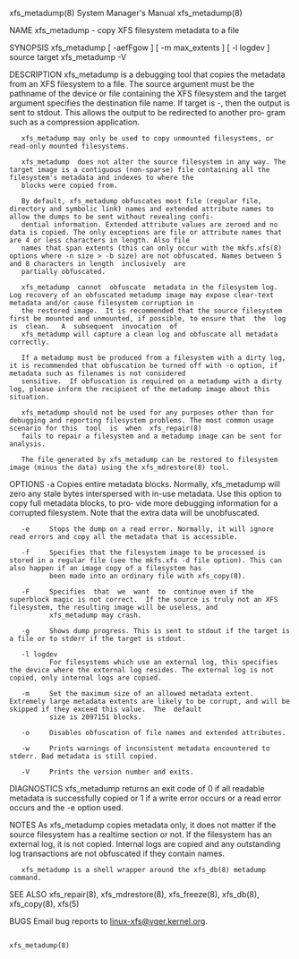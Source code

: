 xfs_metadump(8)                                                                   System Manager's Manual                                                                  xfs_metadump(8)

NAME
       xfs_metadump - copy XFS filesystem metadata to a file

SYNOPSIS
       xfs_metadump [ -aefFgow ] [ -m max_extents ] [ -l logdev ] source target
       xfs_metadump -V

DESCRIPTION
       xfs_metadump  is  a  debugging  tool  that copies the metadata from an XFS filesystem to a file.  The source argument must be the pathname of the device or file containing the XFS
       filesystem and the target argument specifies the destination file name.  If target is -, then the output is sent to stdout. This allows the output to be redirected to another pro‐
       gram such as a compression application.

       xfs_metadump may only be used to copy unmounted filesystems, or read-only mounted filesystems.

       xfs_metadump  does not alter the source filesystem in any way. The target image is a contiguous (non-sparse) file containing all the filesystem's metadata and indexes to where the
       blocks were copied from.

       By default, xfs_metadump obfuscates most file (regular file, directory and symbolic link) names and extended attribute names to allow the dumps to be sent without revealing confi‐
       dential information. Extended attribute values are zeroed and no data is copied. The only exceptions are file or attribute names that are 4 or less characters in length. Also file
       names that span extents (this can only occur with the mkfs.xfs(8) options where -n size > -b size) are not obfuscated. Names between 5 and 8 characters in length  inclusively  are
       partially obfuscated.

       xfs_metadump  cannot  obfuscate  metadata in the filesystem log.  Log recovery of an obfuscated metadump image may expose clear-text metadata and/or cause filesystem corruption in
       the restored image.  It is recommended that the source filesystem first be mounted and unmounted, if possible, to ensure that  the  log  is  clean.   A  subsequent  invocation  of
       xfs_metadump will capture a clean log and obfuscate all metadata correctly.

       If a metadump must be produced from a filesystem with a dirty log, it is recommended that obfuscation be turned off with -o option, if metadata such as filenames is not considered
       sensitive.  If obfuscation is required on a metadump with a dirty log, please inform the recipient of the metadump image about this situation.

       xfs_metadump should not be used for any purposes other than for debugging and reporting filesystem problems. The most common usage scenario for this  tool  is  when  xfs_repair(8)
       fails to repair a filesystem and a metadump image can be sent for analysis.

       The file generated by xfs_metadump can be restored to filesystem image (minus the data) using the xfs_mdrestore(8) tool.

OPTIONS
       -a     Copies  entire  metadata blocks.  Normally, xfs_metadump will zero any stale bytes interspersed with in-use metadata.  Use this option to copy full metadata blocks, to pro‐
              vide more debugging information for a corrupted filesystem.  Note that the extra data will be unobfuscated.

       -e     Stops the dump on a read error. Normally, it will ignore read errors and copy all the metadata that is accessible.

       -f     Specifies that the filesystem image to be processed is stored in a regular file (see the mkfs.xfs -d file option). This can also happen if an image copy of a filesystem has
              been made into an ordinary file with xfs_copy(8).

       -F     Specifies  that  we  want  to  continue even if the superblock magic is not correct.  If the source is truly not an XFS filesystem, the resulting image will be useless, and
              xfs_metadump may crash.

       -g     Shows dump progress. This is sent to stdout if the target is a file or to stderr if the target is stdout.

       -l logdev
              For filesystems which use an external log, this specifies the device where the external log resides. The external log is not copied, only internal logs are copied.

       -m     Set the maximum size of an allowed metadata extent.  Extremely large metadata extents are likely to be corrupt, and will be skipped if they exceed this value.  The  default
              size is 2097151 blocks.

       -o     Disables obfuscation of file names and extended attributes.

       -w     Prints warnings of inconsistent metadata encountered to stderr. Bad metadata is still copied.

       -V     Prints the version number and exits.

DIAGNOSTICS
       xfs_metadump returns an exit code of 0 if all readable metadata is successfully copied or 1 if a write error occurs or a read error occurs and the -e option used.

NOTES
       As  xfs_metadump copies metadata only, it does not matter if the source filesystem has a realtime section or not. If the filesystem has an external log, it is not copied. Internal
       logs are copied and any outstanding log transactions are not obfuscated if they contain names.

       xfs_metadump is a shell wrapper around the xfs_db(8) metadump command.

SEE ALSO
       xfs_repair(8), xfs_mdrestore(8), xfs_freeze(8), xfs_db(8), xfs_copy(8), xfs(5)

BUGS
       Email bug reports to linux-xfs@vger.kernel.org.

                                                                                                                                                                           xfs_metadump(8)
